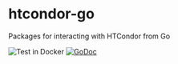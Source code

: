 # htcondor-go
Packages for interacting with HTCondor from Go

![Test in Docker](https://github.com/retzkek/htcondor-go/workflows/Test%20in%20Docker/badge.svg?branch=master)
[![GoDoc](https://godoc.org/github.com/retzkek/htcondor-go?status.svg)](https://godoc.org/github.com/retzkek/htcondor-go)
